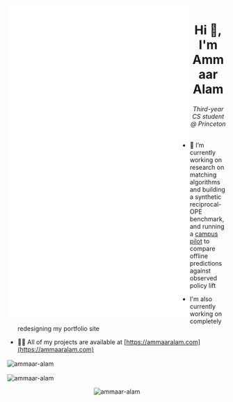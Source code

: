 <img src="./github-metrics.svg" align="left" width="420" alt="Metrics" />

<h1 align="center">Hi 👋, I'm Ammaar Alam</h1>
<h6 align="center">Third-year CS student @ Princeton</h3>

- 🔭 I’m currently working on research on matching algorithms and building a synthetic reciprocal-OPE benchmark, and running a [campus pilot](https://match.tigerapps.org) to compare offline predictions against observed policy lift
- I'm also currently working on completely redesigning my portfolio site

- 👨‍💻 All of my projects are available at [https://ammaaralam.com](https://ammaaralam.com)

<p><img align="center" width="360" src="https://github-readme-stats.vercel.app/api?username=ammaar-alam&show_icons=true&locale=en" alt="ammaar-alam" /></p>
<p><img align="center" width="361" src="https://github-readme-streak-stats.herokuapp.com/?user=ammaar-alam&" alt="ammaar-alam" /></p>
<p align="center"> <img src="https://komarev.com/ghpvc/?username=ammaar-alam&label=Profile%20views&color=0e75b6&style=flat" alt="ammaar-alam" /> </p>
